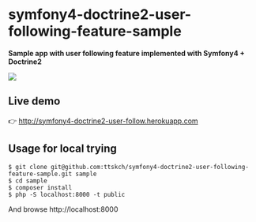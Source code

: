 # symfony4-doctrine2-user-following-feature-sample

**Sample app with user following feature implemented with Symfony4 + Doctrine2**

![](https://i.gyazo.com/d2b1592b53d0ef794f5c469bd7c4eb78.gif)

## Live demo

👉 http://symfony4-doctrine2-user-follow.herokuapp.com

## Usage for local trying

```
$ git clone git@github.com:ttskch/symfony4-doctrine2-user-following-feature-sample.git sample
$ cd sample
$ composer install
$ php -S localhost:8000 -t public
```

And browse http://localhost:8000
